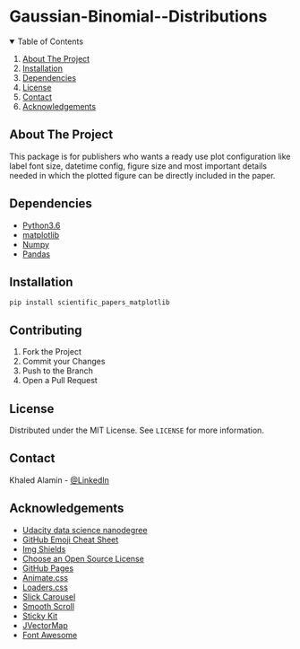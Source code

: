 # Gaussian-Binomial--Distributions

<!--[![Contributors][contributors-shield]][contributors-url]
<!--[![Forks][forks-shield]][forks-url] -->
<!--[![Issues][issues-shield]][issues-url]
<!--[![MIT License][license-shield]][license-url]
[![LinkedInKhaled][linkedin-khaled-shield]][linkedin-khaled-url]


<!-- TABLE OF CONTENTS -->
<details open="open">
  <summary>Table of Contents</summary>
  <ol>
      <li><a href="#about-the-project">About The Project</a>
      <li><a href="#installation">Installation</a></li>
      <li><a href="#Dependencies">Dependencies</a></li>
      <li><a href="#license">License</a></li>
      <li><a href="#contact">Contact</a></li>
      <li><a href="#acknowledgements">Acknowledgements</a></li>
  </ol>
</details>



<!-- ABOUT THE PROJECT -->
## About The Project

This package is for publishers who wants a ready use plot configuration like label font size, datetime config, figure size and most important details needed in which the plotted figure can be directly included in the paper.


## Dependencies 

- [Python3.6](https://www.python.org/downloads/)
- [matplotlib](https://matplotlib.org/)
- [Numpy](https://numpy.org/)
- [Pandas](https://pandas.pydata.org/)


## Installation

 `pip install scientific_papers_matplotlib`

<!-- CONTRIBUTING -->
## Contributing


1. Fork the Project
2. Commit your Changes 
3. Push to the Branch 
4. Open a Pull Request



<!-- LICENSE -->
## License

Distributed under the MIT License. See `LICENSE` for more information.



<!-- CONTACT -->
## Contact

Khaled Alamin - [@LinkedIn](https://www.linkedin.com/in/khaled-alamin/)
<!--Project Link: [https://github.com/your_username/repo_name](https://github.com/your_username/repo_name)-->


<!-- ACKNOWLEDGEMENTS -->
## Acknowledgements
* [Udacity data science nanodegree](https://classroom.udacity.com/nanodegrees/nd025/dashboard/overview)
* [GitHub Emoji Cheat Sheet](https://www.webpagefx.com/tools/emoji-cheat-sheet)
* [Img Shields](https://shields.io)
* [Choose an Open Source License](https://choosealicense.com)
* [GitHub Pages](https://pages.github.com)
* [Animate.css](https://daneden.github.io/animate.css)
* [Loaders.css](https://connoratherton.com/loaders)
* [Slick Carousel](https://kenwheeler.github.io/slick)
* [Smooth Scroll](https://github.com/cferdinandi/smooth-scroll)
* [Sticky Kit](http://leafo.net/sticky-kit)
* [JVectorMap](http://jvectormap.com)
* [Font Awesome](https://fontawesome.com)



<!-- MARKDOWN LINKS & IMAGES -->
<!-- https://www.markdownguide.org/basic-syntax/#reference-style-links -->
[contributors-shield]: https://img.shields.io/github/contributors/othneildrew/Best-README-Template.svg?style=for-the-badge
[contributors-url]: https://github.com/KhaledAlamin/Huawei_embedded_dnn/graphs/contributors
[forks-shield]: https://img.shields.io/github/forks/othneildrew/Best-README-Template.svg?style=for-the-badge
[forks-url]: https://github.com/KhaledAlamin/Huawei_embedded_dnn/network/members
[stars-shield]: https://img.shields.io/github/stars/othneildrew/Best-README-Template.svg?style=for-the-badge
[stars-url]: https://github.com/KhaledAlamin/Huawei_embedded_dnn/stargazers
[issues-shield]: https://img.shields.io/github/issues/othneildrew/Best-README-Template.svg?style=for-the-badge
[issues-url]: https://github.com/KhaledAlamin/Huawei_embedded_dnn/issues
[license-shield]: https://img.shields.io/github/license/othneildrew/Best-README-Template.svg?style=for-the-badge
[license-url]: https://github.com/KhaledAlamin/Huawei_embedded_dnn/blob/main/LICENSE.txt
[linkedin-khaled-shield]: https://img.shields.io/badge/-LinkedIn-black.svg?style=for-the-badge&logo=linkedin&colorB=555
[linkedin-khaled-url]: https://www.linkedin.com/in/khaled-alamin/
[linkedin-eyas-shield]: https://img.shields.io/badge/-LinkedIn-black.svg?style=for-the-badge&logo=linkedin&colorB=555
[linkedin-eyas-url]: https://www.linkedin.com/in/EyasAli/

